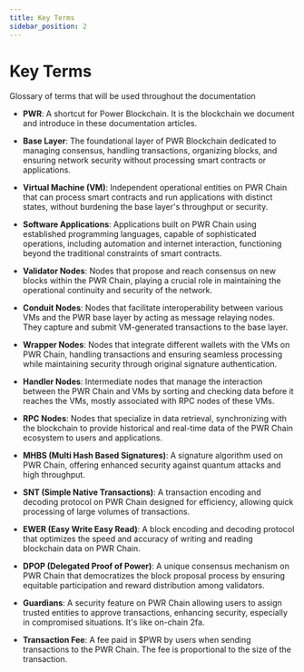 ```yaml
---
title: Key Terms
sidebar_position: 2
---
```


# Key Terms

Glossary of terms that will be used throughout the documentation

- **PWR**: A shortcut for Power Blockchain. It is the blockchain we document and introduce in these documentation articles.

- **Base Layer**: The foundational layer of PWR Blockchain dedicated to managing consensus, handling transactions, organizing blocks, and ensuring network security without processing smart contracts or applications.

- **Virtual Machine (VM)**: Independent operational entities on PWR Chain that can process smart contracts and run applications with distinct states, without burdening the base layer's throughput or security.

- **Software Applications**: Applications built on PWR Chain using established programming languages, capable of sophisticated operations, including automation and internet interaction, functioning beyond the traditional constraints of smart contracts.

- **Validator Nodes**: Nodes that propose and reach consensus on new blocks within the PWR Chain, playing a crucial role in maintaining the operational continuity and security of the network.

- **Conduit Nodes**: Nodes that facilitate interoperability between various VMs and the PWR base layer by acting as message relaying nodes. They capture and submit VM-generated transactions to the base layer.

- **Wrapper Nodes**: Nodes that integrate different wallets with the VMs on PWR Chain, handling transactions and ensuring seamless processing while maintaining security through original signature authentication.

- **Handler Nodes**: Intermediate nodes that manage the interaction between the PWR Chain and VMs by sorting and checking data before it reaches the VMs, mostly associated with RPC nodes of these VMs.

- **RPC Nodes**: Nodes that specialize in data retrieval, synchronizing with the blockchain to provide historical and real-time data of the PWR Chain ecosystem to users and applications.

- **MHBS (Multi Hash Based Signatures)**: A signature algorithm used on PWR Chain, offering enhanced security against quantum attacks and high throughput.

- **SNT (Simple Native Transactions)**: A transaction encoding and decoding protocol on PWR Chain designed for efficiency, allowing quick processing of large volumes of transactions.

- **EWER (Easy Write Easy Read)**: A block encoding and decoding protocol that optimizes the speed and accuracy of writing and reading blockchain data on PWR Chain.

- **DPOP (Delegated Proof of Power)**: A unique consensus mechanism on PWR Chain that democratizes the block proposal process by ensuring equitable participation and reward distribution among validators.

- **Guardians**: A security feature on PWR Chain allowing users to assign trusted entities to approve transactions, enhancing security, especially in compromised situations. It's like on-chain 2fa.

- **Transaction Fee**: A fee paid in $PWR by users when sending transactions to the PWR Chain. The fee is proportional to the size of the transaction.